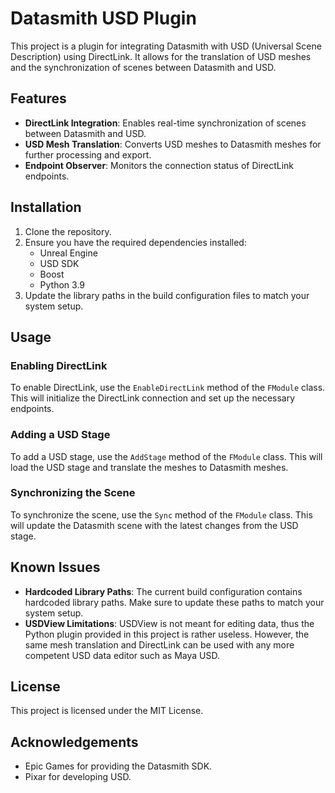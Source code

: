 # Datasmith USD Plugin

This project is a plugin for integrating Datasmith with USD (Universal Scene Description) using DirectLink. It allows for the translation of USD meshes and the synchronization of scenes between Datasmith and USD.

## Features

- **DirectLink Integration**: Enables real-time synchronization of scenes between Datasmith and USD.
- **USD Mesh Translation**: Converts USD meshes to Datasmith meshes for further processing and export.
- **Endpoint Observer**: Monitors the connection status of DirectLink endpoints.

## Installation

1. Clone the repository.
2. Ensure you have the required dependencies installed:
   - Unreal Engine
   - USD SDK
   - Boost
   - Python 3.9
3. Update the library paths in the build configuration files to match your system setup.

## Usage

### Enabling DirectLink

To enable DirectLink, use the `EnableDirectLink` method of the `FModule` class. This will initialize the DirectLink connection and set up the necessary endpoints.

### Adding a USD Stage

To add a USD stage, use the `AddStage` method of the `FModule` class. This will load the USD stage and translate the meshes to Datasmith meshes.

### Synchronizing the Scene

To synchronize the scene, use the `Sync` method of the `FModule` class. This will update the Datasmith scene with the latest changes from the USD stage.

## Known Issues

- **Hardcoded Library Paths**: The current build configuration contains hardcoded library paths. Make sure to update these paths to match your system setup.
- **USDView Limitations**: USDView is not meant for editing data, thus the Python plugin provided in this project is rather useless. However, the same mesh translation and DirectLink can be used with any more competent USD data editor such as Maya USD.

## License

This project is licensed under the MIT License.

## Acknowledgements

- Epic Games for providing the Datasmith SDK.
- Pixar for developing USD.

